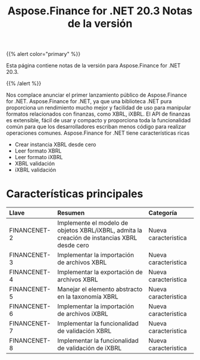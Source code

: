 ﻿---
title: Aspose.Finance for .NET 20.3 Notas de la versión
type: docs
weight: 100
url: /es/net/aspose-finance-for-net-20-3-release-notes/
---
{{% alert color="primary" %}}

Esta página contiene notas de la versión para Aspose.Finance for .NET 20.3.

{{% /alert %}}

Nos complace anunciar el primer lanzamiento público de Aspose.Finance for .NET. Aspose.Finance for .NET, ya que una biblioteca .NET pura proporciona un rendimiento mucho mejor y facilidad de uso para manipular formatos relacionados con finanzas, como XBRL, iXBRL. El API de finanzas es extensible, fácil de usar y compacto y proporciona toda la funcionalidad común para que los desarrolladores escriban menos código para realizar operaciones comunes.
Aspose.Finance for .NET tiene características ricas

- Crear instancia XBRL desde cero
- Leer formato XBRL
- Leer formato iXBRL
- XBRL validación
- iXBRL validación

# Características principales

|**Llave**|**Resumen**|**Categoría**|
|:- |:- |:- |
|FINANCENET-2|Implemente el modelo de objetos XBRL/iXBRL, admita la creación de instancias XBRL desde cero|Nueva caracteristica|
|FINANCENET-3|Implementar la importación de archivos XBRL|Nueva caracteristica|
|FINANCENET-4|Implementar la exportación de archivos XBRL|Nueva caracteristica|
|FINANCENET-5|Manejar el elemento abstracto en la taxonomía XBRL|Nueva caracteristica|
|FINANCENET-6|Implementar la importación de archivos iXBRL|Nueva caracteristica|
|FINANCENET-7|Implementar la funcionalidad de validación XBRL|Nueva caracteristica|
|FINANCENET-8|Implementar la funcionalidad de validación de iXBRL|Nueva caracteristica|
